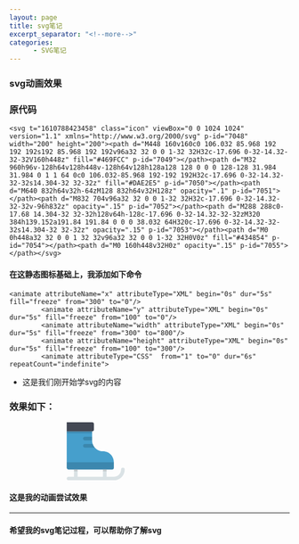 ```yaml
---
layout: page
title: svg笔记
excerpt_separator: "<!--more-->"
categories:
      - SVG笔记
---
```

### svg动画效果
<!--more-->
### 原代码
```
<svg t="1610788423458" class="icon" viewBox="0 0 1024 1024" version="1.1" xmlns="http://www.w3.org/2000/svg" p-id="7048" width="200" height="200"><path d="M448 160v160c0 106.032 85.968 192 192 192s192 85.968 192 192v96a32 32 0 0 1-32 32H32c-17.696 0-32-14.32-32-32V160h448z" fill="#469FCC" p-id="7049"></path><path d="M32 960h96v-128h64v128h448v-128h64v128h128a128 128 0 0 0 128-128 31.984 31.984 0 1 1 64 0c0 106.032-85.968 192-192 192H32c-17.696 0-32-14.32-32-32s14.304-32 32-32z" fill="#DAE2E5" p-id="7050"></path><path d="M640 832h64v32h-64zM128 832h64v32H128z" opacity=".1" p-id="7051"></path><path d="M832 704v96a32 32 0 0 1-32 32H32c-17.696 0-32-14.32-32-32v-96h832z" opacity=".15" p-id="7052"></path><path d="M288 288c0-17.68 14.304-32 32-32h128v64h-128c-17.696 0-32-14.32-32-32zM320 384h139.152a191.84 191.84 0 0 0 38.032 64H320c-17.696 0-32-14.32-32-32s14.304-32 32-32z" opacity=".15" p-id="7053"></path><path d="M0 0h448a32 32 0 0 1 32 32v96a32 32 0 0 1-32 32H0V0z" fill="#434854" p-id="7054"></path><path d="M0 160h448v32H0z" opacity=".15" p-id="7055"></path></svg>
```
#### 在这静态图标基础上，我添加如下命令
```
<animate attributeName="x" attributeType="XML" begin="0s" dur="5s" fill="freeze" from="300" to="0"/>
		<animate attributeName="y" attributeType="XML" begin="0s" dur="5s" fill="freeze" from="100" to="0"/>
		<animate attributeName="width" attributeType="XML" begin="0s" dur="5s" fill="freeze" from="300" to="800"/>
		<animate attributeName="height" attributeType="XML" begin="0s" dur="5s" fill="freeze" from="100" to="300"/>
		<animate attributeType="CSS"  from="1" to="0" dur="6s" repeatCount="indefinite">
```
- 这是我们刚开始学svg的内容

### 效果如下：
<div><svg t="1610788423458" class="icon" viewBox="0 0 1024 1024" version="1.1" xmlns="http://www.w3.org/2000/svg" p-id="7048" width="200" height="200"><path d="M448 160v160c0 106.032 85.968 192 192 192s192 85.968 192 192v96a32 32 0 0 1-32 32H32c-17.696 0-32-14.32-32-32V160h448z" fill="#469FCC" p-id="7049"></path><path d="M32 960h96v-128h64v128h448v-128h64v128h128a128 128 0 0 0 128-128 31.984 31.984 0 1 1 64 0c0 106.032-85.968 192-192 192H32c-17.696 0-32-14.32-32-32s14.304-32 32-32z" fill="#DAE2E5" p-id="7050"></path><path d="M640 832h64v32h-64zM128 832h64v32H128z" opacity=".1" p-id="7051"></path><path d="M832 704v96a32 32 0 0 1-32 32H32c-17.696 0-32-14.32-32-32v-96h832z" opacity=".15" p-id="7052"></path><path d="M288 288c0-17.68 14.304-32 32-32h128v64h-128c-17.696 0-32-14.32-32-32zM320 384h139.152a191.84 191.84 0 0 0 38.032 64H320c-17.696 0-32-14.32-32-32s14.304-32 32-32z" opacity=".15" p-id="7053"></path><path d="M0 0h448a32 32 0 0 1 32 32v96a32 32 0 0 1-32 32H0V0z" fill="#434854" p-id="7054"></path><path d="M0 160h448v32H0z" opacity=".15" p-id="7055"></path>
		<animate attributeName="x" attributeType="XML" begin="0s" dur="5s" fill="freeze" from="300" to="0"/>
		<animate attributeName="y" attributeType="XML" begin="0s" dur="5s" fill="freeze" from="100" to="0"/>
		<animate attributeName="width" attributeType="XML" begin="0s" dur="5s" fill="freeze" from="300" to="800"/>
		<animate attributeName="height" attributeType="XML" begin="0s" dur="5s" fill="freeze" from="100" to="300"/>
		<animate attributeType="CSS"  from="1" to="0" dur="6s" repeatCount="indefinite">
		</svg></div>

#### 这是我的动画尝试效果

---

#### 希望我的svg笔记过程，可以帮助你了解svg